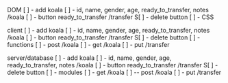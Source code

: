 DOM
  [ ] - add koala
    [ ] - id, name, gender, age, ready_to_transfer, notes
      /koala
  [ ] - button ready_to_transfer
    /transfer
  S[ ] - delete button
  [ ] - CSS

client
[ ] - add koala
    [ ] - id, name, gender, age, ready_to_transfer, notes
      /koala
  [ ] - button ready_to_transfer
    /transfer
  S[ ] - delete button
  [ ] - functions
  [ ] - post /koala
  [ ] - get /koala
  [ ] - put /transfer



server/database
[ ] - add koala
    [ ] - id, name, gender, age, ready_to_transfer, notes
      /koala
  [ ] - button ready_to_transfer
    /transfer
  S[ ] - delete button
  [ ] - modules
  [ ]  - get /koala
  [ ] -- post /koala
  [ ] - put /transfer
